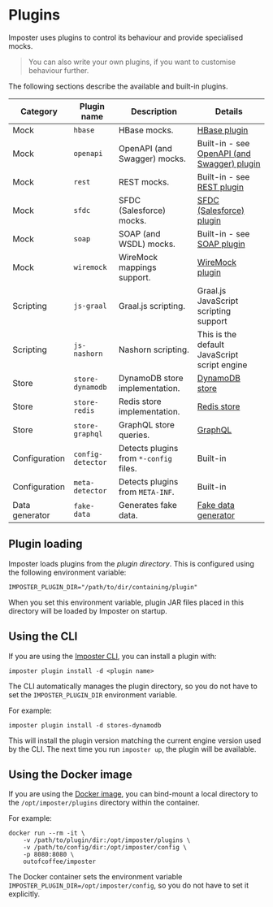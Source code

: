 # Plugins

Imposter uses plugins to control its behaviour and provide specialised mocks.

> You can also write your own plugins, if you want to customise behaviour further.

The following sections describe the available and built-in plugins.

| Category       | Plugin name       | Description                            | Details                                                                            |
|----------------|-------------------|----------------------------------------|------------------------------------------------------------------------------------|
| Mock           | `hbase`           | HBase mocks.                           | [HBase plugin](hbase_plugin.md)                                                    |
| Mock           | `openapi`         | OpenAPI (and Swagger) mocks.           | Built-in - see [OpenAPI (and Swagger) plugin](openapi_plugin.md)                   |
| Mock           | `rest`            | REST mocks.                            | Built-in - see [REST plugin](rest_plugin.md)                                       |
| Mock           | `sfdc`            | SFDC (Salesforce) mocks.               | [SFDC (Salesforce) plugin](sfdc_plugin.md)                                         |
| Mock           | `soap`            | SOAP (and WSDL) mocks.                 | Built-in - see [SOAP plugin](soap_plugin.md)                                       |
| Mock           | `wiremock`        | WireMock mappings support.             | [WireMock plugin](wiremock_plugin.md)                                              |
| Scripting      | `js-graal`        | Graal.js scripting.                    | Graal.js JavaScript scripting support                                              |
| Scripting      | `js-nashorn`      | Nashorn scripting.                     | This is the default JavaScript script engine                                       |
| Store          | `store-dynamodb`  | DynamoDB store implementation.         | [DynamoDB store](https://github.com/outofcoffee/imposter/tree/main/store/dynamodb) |
| Store          | `store-redis`     | Redis store implementation.            | [Redis store](https://github.com/outofcoffee/imposter/tree/main/store/redis)       |
| Store          | `store-graphql`   | GraphQL store queries.                 | [GraphQL](stores_graphql.md)                                                       |
| Configuration  | `config-detector` | Detects plugins from `*-config` files. | Built-in                                                                           |
| Configuration  | `meta-detector`   | Detects plugins from `META-INF`.       | Built-in                                                                           |
| Data generator | `fake-data`       | Generates fake data.                   | [Fake data generator](fake_data.md)                                                |

## Plugin loading

Imposter loads plugins from the _plugin directory_. This is configured using the following environment variable:

    IMPOSTER_PLUGIN_DIR="/path/to/dir/containing/plugin"

When you set this environment variable, plugin JAR files placed in this directory will be loaded by Imposter on startup.

## Using the CLI

If you are using the [Imposter CLI](./run_imposter_cli.md), you can install a plugin with:

    imposter plugin install -d <plugin name>

The CLI automatically manages the plugin directory, so you do not have to set the `IMPOSTER_PLUGIN_DIR` environment variable.

For example:

    imposter plugin install -d stores-dynamodb

This will install the plugin version matching the current engine version used by the CLI. The next time you run `imposter up`, the plugin will be available.

## Using the Docker image

If you are using the [Docker image](./run_imposter_docker.md), you can bind-mount a local directory to the `/opt/imposter/plugins` directory within the container.

For example:

    docker run --rm -it \
        -v /path/to/plugin/dir:/opt/imposter/plugins \
        -v /path/to/config/dir:/opt/imposter/config \
        -p 8080:8080 \
        outofcoffee/imposter

The Docker container sets the environment variable `IMPOSTER_PLUGIN_DIR=/opt/imposter/config`, so you do not have to set it explicitly.
